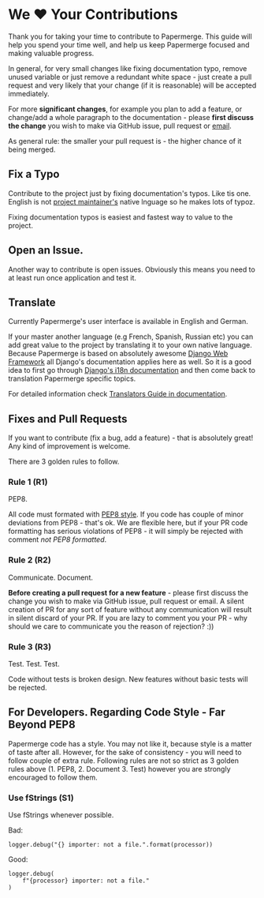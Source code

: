 # We :heart: Your Contributions

Thank you for taking your time to contribute to Papermerge. This guide will
help you spend your time well, and help us keep Papermerge focused and making
valuable progress.

In general, for very small changes like fixing documentation typo, remove
unused variable or just remove a redundant white space - just create a pull
request and very likely that your change (if it is reasonable) will be
accepted immediately.

For more **significant changes**, for example you plan to add a feature, or
change/add a whole paragraph to the documentation - please **first discuss the
change** you wish to make via GitHub issue, pull request or
[email](mailto:eugen@papermerge.com).

As general rule: the smaller your pull request is - the higher chance of it
being merged.


## Fix a Typo

Contribute to the project just by fixing documentation's typos. Like tis one. English is not [project maintainer's](https://github.com/ciur/) native lnguage so he makes lots of typoz.

Fixing documentation typos is easiest and fastest way to value to the project. 

## Open an Issue.

Another way to contribute is open issues. Obviously this means you need to at
least run once application and test it.


## Translate

Currently Papermerge's user interface is available in English and German.

If your master another language (e.g French, Spanish, Russian etc)
you can add great value to the project by translating it to your own native
language. Because Papermerge is based on absolutely awesome [Django Web
Framework](https://www.djangoproject.com/) all Django's documentation applies
here as well. So it is a good idea to first go through [Django's i18n
documentation](https://docs.djangoproject.com/en/3.1/topics/i18n/) and then
come back to translation Papermerge specific topics.

For detailed information check [Translators Guide in
documentation](https://papermerge.readthedocs.io/en/latest/translators_guide/index.html).


## Fixes and Pull Requests

If you want to contribute (fix a bug, add a feature) - that is absolutely great!
Any kind of improvement is welcome.

There are 3 golden rules to follow.


### Rule 1 (R1)

PEP8.

All code must formated with [PEP8
style](https://www.python.org/dev/peps/pep-0008/). If you code has couple of
minor deviations from PEP8 - that's ok. We are flexible here, but if your PR code formatting 
has serious violations of PEP8 - it will simply be rejected with comment *not PEP8 formatted*.


### Rule 2 (R2)

Communicate. Document.

**Before creating a pull request for a new feature** - please first discuss the
change you wish to make via GitHub issue, pull request or email. A
silent creation of PR for any sort of feature without any communication will
result in silent discard of your PR. If you are lazy to comment you your PR -
why should we care to communicate you the reason of rejection? :))


### Rule 3 (R3)

Test. Test. Test.

Code without tests is broken design.
New features without basic tests will be rejected.


## For Developers. Regarding Code Style - Far Beyond PEP8

Papermerge code has a style. You may not like it, because style is a matter of
taste after all. However, for the sake of consistency - you will need to
follow couple of extra rule. Following rules are not so strict as 3 golden
rules above (1. PEP8, 2. Document 3. Test) however you are strongly encouraged
to follow them.

### Use fStrings (S1)

Use fStrings whenever possible.

Bad:

    logger.debug("{} importer: not a file.".format(processor))

Good:

    logger.debug(
        f"{processor} importer: not a file."
    )